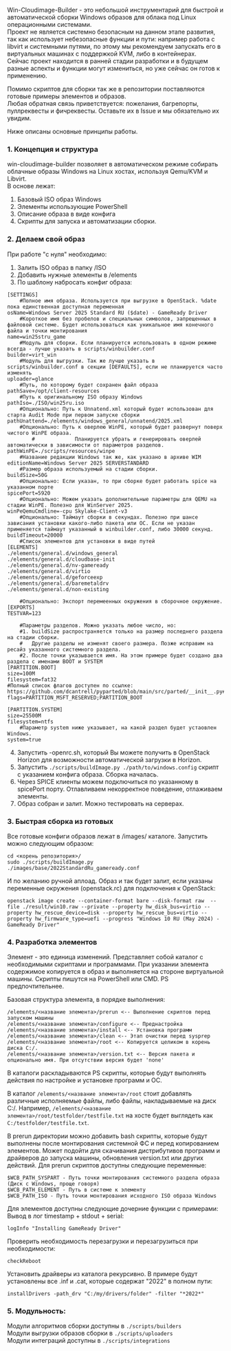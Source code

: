 Win-Cloudimage-Builder - это небольшой инструментарий для быстрой и автоматической сборки Windows образов для облака под Linux операционными системами.  
Проект не является системно безопасным на данном этапе развития, так как использует небезопасные функции и пути: например работа с libvirt и системными путями, по этому мы рекомендуем запускать его в виртуальных машинах с поддержкой KVM, либо в контейнерах.   
Сейчас проект находится в ранней стадии разработки и в будущем разные аспекты и функции могут измениться, но уже сейчас он готов к применению.  

Помимо скриптов для сборки так же в репозитории поставляются готовые примеры элементов и образов.  
Любая обратная связь приветствуется: пожелания, багрепорты, пуллреквесты и фичреквесты. Оставьте их в Issue и мы обязательно их увидим.  

Ниже описаны основные принципы работы.  
### 1. Концепция и структура  

win-cloudimage-builder позволяет в автоматическом режиме собирать облачные образы Windows на Linux хостах, используя Qemu/KVM и Libvirt.  
В основе лежат:  
1. Базовый ISO образ Windows  
2. Элементы использующие PowerShell  
3. Описание образа в виде конфига  
4. Скрипты для запуска и автоматизации сборки.  

### 2. Делаем свой образ  
При работе "с нуля" необходимо:  
1. Залить ISO образ в папку /ISO  
2. Добавить нужные элементы в /elements  
3. По шаблону набросать конфиг образа:  
```
[SETTINGS]
	#Полное имя образа. Используется при выгрузке в OpenStack. %date пока единственная доступная переменная
osName=Windows Server 2025 Standard RU ($date) - GameReady Driver
    #Короткое имя без пробелов и специальных символов, запрещенных в файловой системе. Будет использоваться как уникальное имя конечного файла и точки монтирования
name=win25stru_game
	#Модуль для сборки. Если планируется использовать в одном режиме всегда - лучше указать в scripts/winbuilder.conf
builder=virt_win
	#Модуль для выгрузки. Так же лучше указать в scripts/winbuilder.conf в секции [DEFAULTS], если не планируется часто изменять
uploader=glance
    #Путь, по которому будет сохранен файл образа
pathSave=/opt/client-resources
    #Путь к оригинальному ISO образу Windows
pathIso=./ISO/win25ru.iso
    #Опционально: Путь к Unnatend.xml который будет использован для старта Audit Mode при первом запуске сборки 
pathUnattend=./elements/windows_general/unnatend/2025.xml
	#Опционально: Путь к оверлею WinPE, который будет развернут поверх чистого WinPE образа. 
        #             Планируется убрать и генерировать оверлей автоматически в зависимости от параметров разделов.
pathWinPE=./scripts/resources/winpe
	#Название редакции Windows так же, как указано в архиве WIM
editionName=Windows Server 2025 SERVERSTANDARD
    #Размер образа используемый на стадии сборки.
buildSize=50G
    #Опционально: Если указан, то при сборке будет работать spice на указанном порте
spicePort=5920
	#Опционально: Можем указать дополнительные параметры для QEMU на стадии WinPE. Полезно для WinServer 2025.
winPeQemuCmdline=-cpu Skylake-Client-v3
	#Опционально: Таймаут сборки в секундах. Полезно при шансе зависания установки какого-либо пакета или ОС. Если не указан применяется таймаут указанный в winbuilder.conf, либо 30000 секунд.
buildTimeout=20000
    #Список элементов для установки в виде путей
[ELEMENTS] 
./elements/general.d/windows_general
./elements/general.d/cloudbase-init
./elements/general.d/nv-gameready
./elements/general.d/virtio
./elements/general.d/geforceexp
./elements/general.d/baremetaldrv
./elements/general.d/non-existing

    #Опционально: Экспорт перемеенных окружения в сборочное окружение.
[EXPORTS]
TESTVAR=123

    #Параметры разделов. Можно указать любое число, но:
    #1. buildSize распространяется только на размер последнего раздела на стадии сборки.
    #   Другие разделы не изменят своего размера. Позже исправим на ресайз указанного системного раздела.
    #2. После точки указывается имя. На этом примере будет создано два раздела с именами BOOT и SYSTEM
[PARTITION.BOOT]
size=100M
filesystem=fat32
#Полный список флагов доступен по ссылке: https://github.com/dcantrell/pyparted/blob/main/src/parted/__init__.py#L159
flags=PARTITION_MSFT_RESERVED;PARTITION_BOOT

[PARTITION.SYSTEM]
size=25500M
filesystem=ntfs
	#Параметр system ниже указывает, на какой раздел будет устаовлен Windows.
system=true
```
4. Запустить <Username>-openrc.sh, который Вы можете получить в OpenStack Horizon для возможности автоматической загрузки в Horizon.
5. Запустить ```./scripts/buildImage.py ./path/to/windows.config``` скрипт с указанием конфига образа. Сборка началась.  
6. Через SPICE клиенты можем подключиться по указанному в spicePort порту. Отлавливаем некорректное поведение, отлаживаем элементы.  
7. Образ собран и залит. Можно тестировать на серверах.  

### 3. Быстрая сборка из готовых  
Все готовые конфиги образов лежат в /images/ каталоге. Запустить можно следующим образом:  
```
cd <корень репозитория>/
sudo ./scripts/buildImage.py ./images/base/2022StandardRu_gameready.conf
```
И по желанию ручной аплоад. Образ и так будет залит, если указаны переменные окружения (openstack.rc) для подключения к OpenStack:  
```
openstack image create --container-format bare --disk-format raw  --file ./result/win10.raw --private --property hw_disk_bus=virtio --property hw_rescue_device=disk --property hw_rescue_bus=virtio --property hw_firmware_type=uefi --progress "Windows 10 RU (May 2024) - GameReady Driver"
```

### 4. Разработка элементов  
Элемент - это единица изменений. Представляет собой каталог с необходимыми скриптами и программами. При указании элемента содержимое копируется в образ и выполняется на стороне виртуальной машины. Скрипты пишутся на PowerShell или CMD. PS предпочтительнее.  

Базовая структура элемента, в порядке выполнения:  
```
/elements/<название элемента>/prerun <-- Выполнение скриптов перед запуском машины
/elements/<название элемента>/configure <-- Преднастройка
/elements/<название элемента>/install <-- Установка программ
/elements/<название элемента>/clean <-- Этап очистки перед sysprep
/elements/<название элемента>/root <-- Копируется целиком в корень диска C:/.  
/elements/<название элемента>/version.txt <-- Версия пакета и опционально имя. При отсутствии версия будет 'none'
```

В каталоги раскладываются PS скрипты, которые будут выполнять действия по настройке и установке программ и ОС.   

В каталог `/elements/<название элемента>/root` стоит добавлять различные исполняемые файлы, либо файлы, накладываемые на диск C:/. Например, `/elements/<название элемента>/root/testfolder/testfile.txt` на хосте будет выглядеть как `C:/testfolder/testfile.txt`.  

В prerun директории можно добавить bash скрипты, которые будут выполнены после монтирования системной ФС и перед копированием элементов. Может подойти для скачивания дистрибутивов программ и драйверов до запуска машины, обновления version.txt или других действий.
Для prerun скриптов доступны следующие переменные:  
```
$WCB_PATH_SYSPART - Путь точки монтирования системного раздела образа (Диск с Windows, проще говоря) 
$WCB_PATH_ELEMENT - Путь в системе к элементу
$WCB_PATH_ISO - Путь точки монтирования исходного ISO образа Windows
```

Для элементов доступны следующие дочерние функции с примерами:  
Вывод в лог timestamp + stdout + serial:  
```
logInfo "Installing GameReady Driver"
```
Проверить необходимость перезагрузки и перезагрузиться при необходимости:  
```
checkReboot
```

Установить драйверы из каталога рекурсивно. В примере будут установлены все .inf и .cat, которые содержат "2022" в полном пути:  
```
installDrivers -path_drv "C:/my/drivers/folder" -filter "*2022*"
```

### 5. Модульность:
Модули алгоритмов сборки доступны в `./scripts/builders`   
Модули выгрузки образов сборки в `./scripts/uploaders`  
Модули интеграций доступны в `./scripts/integrations`  
